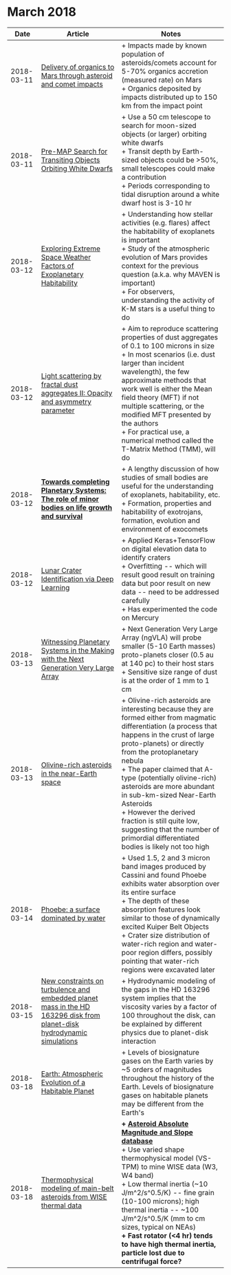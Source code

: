 # March 2018

| Date | Article | Notes | 
| ---- | ---- | ---- |
| 2018-03-11 | [Delivery of organics to Mars through asteroid and comet impacts](https://arxiv.org/abs/1803.03270) | + Impacts made by known population of asteroids/comets account for 5-70% organics accretion (measured rate) on Mars <br> + Organics deposited by impacts distributed up to 150 km from the impact point
| 2018-03-11 | [Pre-MAP Search for Transiting Objects Orbiting White Dwarfs](https://arxiv.org/abs/1803.03584) | + Use a 50 cm telescope to search for moon-sized objects (or larger) orbiting white dwarfs <br> + Transit depth by Earth-sized objects could be >50%, small telescopes could make a contribution <br> + Periods corresponding to tidal disruption around a white dwarf host is 3-10 hr
| 2018-03-12 | [Exploring Extreme Space Weather Factors of Exoplanetary Habitability](https://arxiv.org/abs/1803.03751) | + Understanding how stellar activities (e.g. flares) affect the habitability of exoplanets is important <br> + Study of the atmospheric evolution of Mars provides context for the previous question (a.k.a. why MAVEN is important) <br> + For observers, understanding the activity of K-M stars is a useful thing to do
| 2018-03-12 | [Light scattering by fractal dust aggregates II: Opacity and asymmetry parameter](https://arxiv.org/abs/1803.03775) | + Aim to reproduce scattering properties of dust aggregates of 0.1 to 100 microns in size <br> + In most scenarios (i.e. dust larger than incident wavelength), the few approximate methods that work well is either the Mean field theory (MFT) if not multiple scattering, or the modified MFT presented by the authors <br> + For practical use, a numerical method called the T-Matrix Method (TMM), will do
| 2018-03-12 | [**Towards completing Planetary Systems: The role of minor bodies on life growth and survival**](https://arxiv.org/abs/1803.04010) | + A lengthy discussion of how studies of small bodies are useful for the understanding of exoplanets, habitability, etc. <br> + Formation, properties and habitability of exotrojans, formation, evolution and environment of exocomets
| 2018-03-12 | [Lunar Crater Identification via Deep Learning](https://arxiv.org/abs/1803.02192) | + Applied Keras+TensorFlow on digital elevation data to identify craters <br> + Overfitting -- which will result good result on training data but poor result on new data -- need to be addressed carefully <br> + Has experimented the code on Mercury
| 2018-03-13 | [Witnessing Planetary Systems in the Making with the Next Generation Very Large Array](https://arxiv.org/abs/1803.04467) | + Next Generation Very Large Array (ngVLA) will probe smaller (5-10 Earth masses) proto-planets closer (0.5 au at 140 pc) to their host stars <br> + Sensitive size range of dust is at the order of 1 mm to 1 cm
| 2018-03-13 | [Olivine-rich asteroids in the near-Earth space](https://arxiv.org/abs/1803.04486) | + Olivine-rich asteroids are interesting because they are formed either from magmatic differentiation (a process that happens in the crust of large proto-planets) or directly from the protoplanetary nebula <br> + The paper claimed that A-type (potentially olivine-rich) asteroids are more abundant in sub-km-sized Near-Earth Asteroids <br> + However the derived fraction is still quite low, suggesting that the number of primordial differentiated bodies is likely not too high
| 2018-03-14 | [Phoebe: a surface dominated by water](https://arxiv.org/abs/1803.04979) | + Used 1.5, 2 and 3 micron band images produced by Cassini and found Phoebe exhibits water absorption over its entire surface <br> + The depth of these absorption features look similar to those of dynamically excited Kuiper Belt Objects <br> + Crater size distribution of water-rich region and water-poor region differs, possibly pointing that water-rich regions were excavated later
| 2018-03-15 | [New constraints on turbulence and embedded planet mass in the HD 163296 disk from planet-disk hydrodynamic simulations](https://arxiv.org/abs/1803.05437) | + Hydrodynamic modeling of the gaps in the HD 163296 system implies that the viscosity varies by a factor of 100 throughout the disk, can be explained by different physics due to planet-disk interaction
| 2018-03-18 | [Earth: Atmospheric Evolution of a Habitable Planet](https://arxiv.org/abs/1803.05967) | + Levels of biosignature gases on the Earth varies by ~5 orders of magnitudes throughout the history of the Earth. Levels of biosignature gases on habitable planets may be different from the Earth's
| 2018-03-18 | [Thermophysical modeling of main-belt asteroids from WISE thermal data](https://arxiv.org/abs/1803.06116) | **+ [Asteroid Absolute Magnitude and Slope database](https://wiki.helsinki.fi/display/PSR/Asteroid+absolute+magnitude+and+slope)** <br> + Use varied shape thermophysical model (VS-TPM) to mine WISE data (W3, W4 band) <br> + Low thermal inertia (~10 J/m^2/s^0.5/K) -- fine grain (10-100 microns); high thermal inertia -- ~100 J/m^2/s^0.5/K (mm to cm sizes, typical on NEAs) <br> **+ Fast rotator (<4 hr) tends to have high thermal inertia, particle lost due to centrifugal force?**
